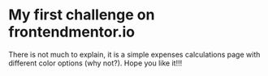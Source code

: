 # My first challenge on frontendmentor.io
There is not much to explain, it is a simple expenses calculations page with different color options (why not?).
Hope you like it!!!
